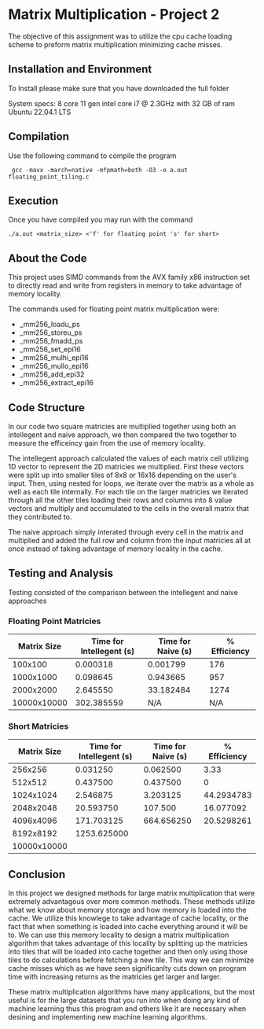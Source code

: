 # Matrix Multiplication - Project 2

The objective of this assignment was to utilize the cpu cache loading scheme to preform matrix multiplication minimizing cache misses.

## Installation and Environment

To Install please make sure that you have downloaded the full folder

System specs:
8 core 11 gen intel core i7 @ 2.3GHz with 32 GB of ram
Ubuntu 22.04.1 LTS

## Compilation

Use the following command to compile the program

```
 gcc -mavx -march=native -mfpmath=both -O3 -o a.out floating_point_tiling.c
```

## Execution

Once you have compiled you may run with the command
```
./a.out <matrix_size> <'f' for floating point 's' for short>
```

## About the Code

This project uses SIMD commands from the AVX family x86 instruction set to directly read and write from registers in memory to take advantage of memory locality.

The commands used for floating point matrix multiplication were:
- _mm256_loadu_ps
- _mm256_storeu_ps
- _mm256_fmadd_ps
- _mm256_set_epi16
- _mm256_mulhi_epi16
- _mm256_mullo_epi16
- _mm256_add_epi32
- _mm256_extract_epi16

## Code Structure

In our code two square matricies are multiplied together using both an intellegent and naive approach, we then compared the two together to measure the efficeincy gain
from the use of memory locality. 

The intellegent approach calculated the values of each matrix cell utilizing 1D vector to represent the 2D matricies we multiplied. First these vectors were split up into
smaller tiles of 8x8 or 16x16 depending on the user's input. Then, using nested for loops, we iterate over the matrix as a whole as well as each tile internally. For each tile on the larger matricies we iterated through all the other tiles loading their rows and columns into 8 value vectors and multiply and
accumulated to the cells in the overall matrix that they contributed to.

The naive approach simply interated through every cell in the matrix and multiplied and added the full row and column from the input matricies all at once instead of
taking advantage of memory locality in the cache.

## Testing and Analysis

Testing consisted of the comparison between the intellegent and naive approaches

### Floating Point Matricies
| Matrix Size	| Time for Intellegent (s)	| Time for Naive (s)	| % Efficiency |
|---------------|---------------|---------------|------------|
| 100x100	| 0.000318 |	0.001799	| 176 |
| 1000x1000		|	0.098645 |	0.943665	| 957 |
| 2000x2000		|	2.645550 |	33.182484	| 1274 |
| 10000x10000		|	302.385559 |	N/A	| N/A |

### Short Matricies
| Matrix Size	| Time for Intellegent (s)	| Time for Naive (s)	| % Efficiency |
|---------------|---------------|---------------|------------|
| 256x256 | 0.031250 | 0.062500 | 3.33 |
| 512x512 | 0.437500 | 0.437500 | 0 |
| 1024x1024 | 2.546875 | 3.203125 | 44.2934783 |
| 2048x2048 | 20.593750 | 107.500 | 16.077092 |
| 4096x4096 | 171.703125 | 664.656250 | 20.5298261 |
| 8192x8192 | 1253.625000 |  |  |
| 10000x10000 |  |  |  |



## Conclusion

In this project we designed methods for large matrix multiplication that were extremely advantagous over more common methods. These methods utilize what we know about 
memory storage and how memory is loaded into the cache. We utilize this knowlege to take advantage of cache locality, or the fact that when something is loaded into
cache everything around it will be to. We can use this memory locality to design a matrix multiplication algorithm that takes advantage of this locality by splitting
up the matricies into tiles that will be loaded into cache together and then only using those tiles to do calculations before fetching a new tile. This way we can minimize cache misses which as we have seen significanlty cuts down on program time with increasing returns as the matricies get larger and larger.

These matrix multiplication algorithms have many applications, but the most useful is for the large datasets that you run into when doing any kind of machine learning
thus this program and others like it are necessary when desining and implementing new machine learning algorithms. 
